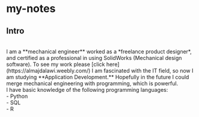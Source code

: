 # my-notes

## Intro
<br/>
I am a **mechanical engineer** worked as a *freelance product designer*, and certified as a professional in using SolidWorks (Mechanical design software). To see my work please  [click here](https://almajdalawi.weebly.com/) 
I am fascinated with the IT field, so now I am studying **Application Development.** Hopefully in the future I could merge mechanical engineering with programming, which is powerful.
<br/>
I have basic knowledge of the following programming languages: <br/>
- Python <br/>
- SQL <br/>
- R 
